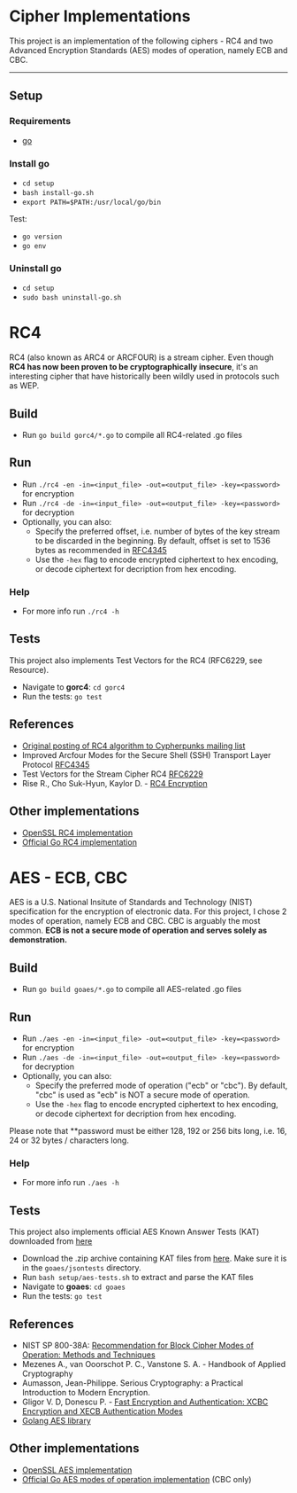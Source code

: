 # Cipher Implementations

This project is an implementation of the following ciphers - RC4 and two Advanced Encryption Standards (AES) modes of operation, namely ECB and CBC.

____

## Setup
### Requirements
* [go](https://golang.org/dl/)

### Install go
* `cd setup`
* `bash install-go.sh`
* `export PATH=$PATH:/usr/local/go/bin`

Test:
* `go version`
* `go env`

### Uninstall go
* `cd setup`
* `sudo bash uninstall-go.sh`

# RC4

RC4 (also known as ARC4 or ARCFOUR) is a stream cipher. Even though **RC4 has now been proven to be cryptographically insecure**, it's an interesting cipher that have historically been wildly used in protocols such as WEP.

## Build
* Run `go build gorc4/*.go` to compile all RC4-related .go files

## Run
* Run `./rc4 -en -in=<input_file> -out=<output_file> -key=<password>` for encryption
* Run `./rc4 -de -in=<input_file> -out=<output_file> -key=<password>` for decryption
* Optionally, you can also:
    * Specify the preferred offset, i.e. number of bytes of the key stream to be discarded in the beginning. By default, offset is set to 1536 bytes as recommended in [RFC4345](https://tools.ietf.org/html/rfc4345)
    * Use the `-hex` flag to encode encrypted ciphertext to hex encoding, or decode ciphertext for decription from hex encoding.

### Help
* For more info run `./rc4 -h`

## Tests
This project also implements Test Vectors for the RC4 (RFC6229, see Resource).

* Navigate to **gorc4**: `cd gorc4`
* Run the tests: `go test`

## References
* [Original posting of RC4 algorithm to Cypherpunks mailing list](http://cypherpunks.venona.com/archive/1994/09/msg00304.html)
* Improved Arcfour Modes for the Secure Shell (SSH) Transport Layer Protocol [RFC4345](https://tools.ietf.org/html/rfc4345)
* Test Vectors for the Stream Cipher RC4 [RFC6229](https://tools.ietf.org/html/rfc6229)
* Rise R., Cho Suk-Hyun, Kaylor D. - [RC4 Encryption](https://sites.math.washington.edu/~nichifor/310_2008_Spring/Pres_RC4%20Encryption.pdf)

## Other implementations
* [OpenSSL RC4 implementation](https://github.com/plenluno/openssl/tree/master/openssl/crypto/rc4)
* [Official Go RC4 implementation](https://golang.org/pkg/crypto/rc4/)

# AES - ECB, CBC
AES is a U.S. National Insitute of Standards and Technology (NIST) specification for the encryption of electronic data. For this project, I chose 2 modes of operation, namely ECB and CBC. CBC is arguably the most common. **ECB is not a secure mode of operation and serves solely as demonstration.**

## Build
* Run `go build goaes/*.go` to compile all AES-related .go files

## Run
* Run `./aes -en -in=<input_file> -out=<output_file> -key=<password>` for encryption
* Run `./aes -de -in=<input_file> -out=<output_file> -key=<password>` for decryption
* Optionally, you can also:
    * Specify the preferred mode of operation ("ecb" or "cbc"). By default, "cbc" is used as "ecb" is NOT a secure mode of operation.
    * Use the `-hex` flag to encode encrypted ciphertext to hex encoding, or decode ciphertext for decription from hex encoding.

Please note that **password must be either 128, 192 or 256 bits long, i.e. 16, 24 or 32 bytes / characters long.

### Help
* For more info run `./aes -h`

## Tests
This project also implements official AES Known Answer Tests (KAT) downloaded from [here](http://csrc.nist.gov/groups/STM/cavp/documents/aes/KAT_AES.zip)

* Download the .zip archive containing KAT files from [here](http://csrc.nist.gov/groups/STM/cavp/documents/aes/KAT_AES.zip). Make sure it is in the `goaes/jsontests` directory.
* Run `bash setup/aes-tests.sh` to extract and parse the KAT files
* Navigate to **goaes**: `cd goaes`
* Run the tests: `go test`

## References
* NIST SP 800-38A: [Recommendation for Block Cipher Modes of Operation: Methods and Techniques](https://csrc.nist.gov/publications/detail/sp/800-38a/final)
* Mezenes A., van Ooorschot P. C., Vanstone S. A. - Handbook of Applied Cryptography
* Aumasson, Jean-Philippe. Serious Cryptography: a Practical Introduction to Modern Encryption.
* Gligor V. D, Donescu P. - [Fast Encryption and Authentication: XCBC Encryption and XECB Authentication Modes](http://web.cs.ucdavis.edu/~rogaway/ocb/xecb-mac-spec.pdf)
* [Golang AES library](https://golang.org/pkg/crypto/aes/)

## Other implementations
* [OpenSSL AES implementation](https://github.com/openssl/openssl/tree/master/crypto/aes)
* [Official Go AES modes of operation implementation](https://golang.org/pkg/crypto/cipher/) (CBC only)
